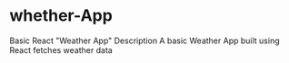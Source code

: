 # whether-App
Basic React "Weather App" Description A basic Weather App built using React fetches weather data 
